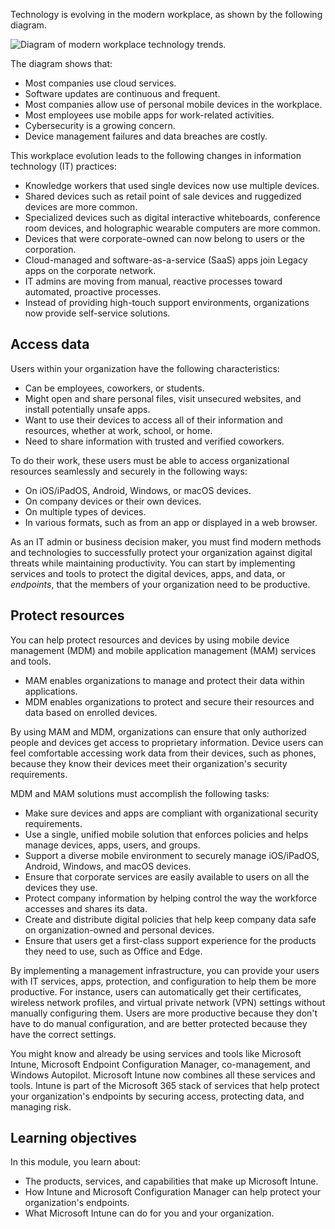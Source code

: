 Technology is evolving in the modern workplace, as shown by the following diagram.

![Diagram of modern workplace technology trends.](../media/intro-to-endpoint-manager-00.png)

The diagram shows that:
- Most companies use cloud services.
- Software updates are continuous and frequent.
- Most companies allow use of personal mobile devices in the workplace.
- Most employees use mobile apps for work-related activities.
- Cybersecurity is a growing concern.
- Device management failures and data breaches are costly.

This workplace evolution leads to the following changes in information technology (IT) practices:

- Knowledge workers that used single devices now use multiple devices.
- Shared devices such as retail point of sale devices and ruggedized devices are more common.
- Specialized devices such as digital interactive whiteboards, conference room devices, and holographic wearable computers are more common.
- Devices that were corporate-owned can now belong to users or the corporation.
- Cloud-managed and software-as-a-service (SaaS) apps join Legacy apps on the corporate network.
- IT admins are moving from manual, reactive processes toward automated, proactive processes.
- Instead of providing high-touch support environments, organizations now provide self-service solutions.

## Access data

Users within your organization have the following characteristics:

- Can be employees, coworkers, or students.
- Might open and share personal files, visit unsecured websites, and install potentially unsafe apps.
- Want to use their devices to access all of their information and resources, whether at work, school, or home.
- Need to share information with trusted and verified coworkers.

To do their work, these users must be able to access organizational resources seamlessly and securely in the following ways:

- On iOS/iPadOS, Android, Windows, or macOS devices.
- On company devices or their own devices.
- On multiple types of devices.
- In various formats, such as from an app or displayed in a web browser.

As an IT admin or business decision maker, you must find modern methods and technologies to successfully protect your organization against digital threats while maintaining productivity. You can start by implementing services and tools to protect the digital devices, apps, and data, or *endpoints*, that the members of your organization need to be productive.

## Protect resources

You can help protect resources and devices by using mobile device management (MDM) and mobile application management (MAM) services and tools.

- MAM enables organizations to manage and protect their data within applications.
- MDM enables organizations to protect and secure their resources and data based on enrolled devices.

By using MAM and MDM, organizations can ensure that only authorized people and devices get access to proprietary information. Device users can feel comfortable accessing work data from their devices, such as phones, because they know their devices meet their organization's security requirements.

MDM and MAM solutions must accomplish the following tasks:

- Make sure devices and apps are compliant with organizational security requirements.
- Use a single, unified mobile solution that enforces policies and helps manage devices, apps, users, and groups.
- Support a diverse mobile environment to securely manage iOS/iPadOS, Android, Windows, and macOS devices.
- Ensure that corporate services are easily available to users on all the devices they use.
- Protect company information by helping control the way the workforce accesses and shares its data.
- Create and distribute digital policies that help keep company data safe on organization-owned and personal devices.
- Ensure that users get a first-class support experience for the products they need to use, such as Office and Edge.

By implementing a management infrastructure, you can provide your users with IT services, apps, protection, and configuration to help them be more productive. For instance, users can automatically get their certificates, wireless network profiles, and virtual private network (VPN) settings without manually configuring them. Users are more productive because they don't have to do manual configuration, and are better protected because they have the correct settings.

You might know and already be using services and tools like Microsoft Intune, Microsoft Endpoint Configuration Manager, co-management, and Windows Autopilot. Microsoft Intune now combines all these services and tools. Intune is part of the Microsoft 365 stack of services that help protect your organization's endpoints by securing access, protecting data, and managing risk.

## Learning objectives

In this module, you learn about:

- The products, services, and capabilities that make up Microsoft Intune.
- How Intune and Microsoft Configuration Manager can help protect your organization's endpoints.
- What Microsoft Intune can do for you and your organization.
